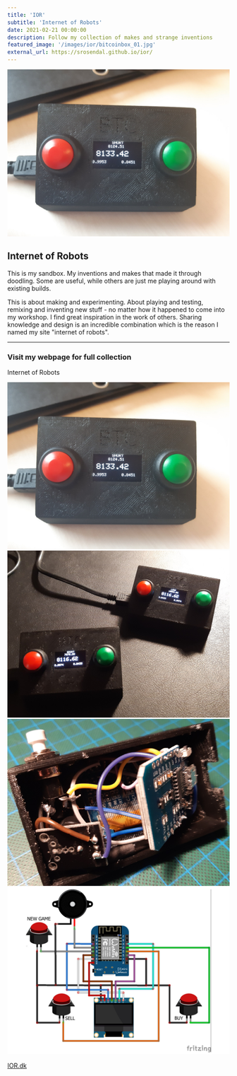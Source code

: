 ```yaml
---
title: 'IOR'
subtitle: 'Internet of Robots'
date: 2021-02-21 00:00:00
description: Follow my collection of makes and strange inventions
featured_image: '/images/ior/bitcoinbox_01.jpg'
external_url: https://srosendal.github.io/ior/
---
```


![](/images/ior/bitcoinbox_01.jpg)

## Internet of Robots
This is my sandbox. My inventions and makes that made it through doodling. Some are useful, while others are just me playing around with existing builds.

This is about making and experimenting. About playing and testing, remixing and inventing new stuff - no matter how it happened to come into my workshop. I find great inspiration in the work of others. Sharing knowledge and design is an incredible combination which is the reason I named my site "internet of robots".

---

### Visit my webpage for full collection

Internet of Robots

<div class="gallery" data-columns="3">
	<img src="/images/ior/bitcoinbox_01.jpg">
	<img src="/images/ior/bitcoinbox_02.jpg">
	<img src="/images/ior/bitcoinbox_03.jpg">
	<img src="/images/ior/bitcoinbox_04.jpg">
</div>

<a href="https://srosendal.github.io/ior/" class="button button--large">IOR.dk</a>

